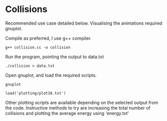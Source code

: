 # Collisions

Recommended use case detailed below. Visualising the animations required gnuplot.

Compile as preferred, I use g++ compiler.
```
g++ collision.cc -o collision
```

Run the program, pointing the output to data.txt
```
./collision > data.txt
```

Open gnuplot, and load the required scripts.
```
gnuplot

load('plotting/plot16.txt')
```

Other plotting scripts are available depending on the selected output from the code. Instructive methods to try are increasing the total number of collisions and plotting the average energy using 'energy.txt'
